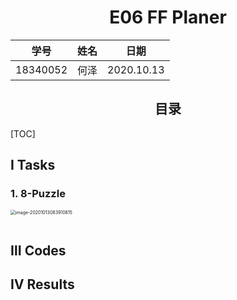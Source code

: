 <h1 align=center>E06 FF Planer</h1>

|   学号   | 姓名 |    日期    |
| :------: | :--: | :--------: |
| 18340052 | 何泽 | 2020.10.13 |

<h2 align=center>目录</h2>

[TOC]

## Ⅰ Tasks

### 1. 8-Puzzle

<img src="/Users/heze/Library/Application Support/typora-user-images/image-20201013083910815.png" alt="image-20201013083910815" style="zoom:50%;" />

```pddl

```



## Ⅲ  Codes





## Ⅳ Results



